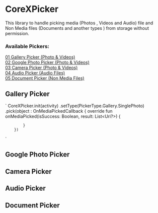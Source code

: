# CoreXPicker

This library to handle picking media (Photos , Videos and Audio) file and Non Media files (Documents
and another types ) from storage without permission.

### Available Pickers:

[01 Gallery Picker (Photo & Videos)](#gallery-picker)<br/>
[02 Google Photo Picker (Photo & Videos)](#google-photo-picker)<br/>
[03 Camera Picker (Photo & Videos)](#camera-picker)<br/>
[04 Audio Picker (Audio Files)](#audio-picker)<br/>
[05 Document Picker (Non Media Files)](#document-picker)<br/>

## Gallery Picker

`
CoreXPicker.init(activity)
.setType(PickerType.Gallery.SinglePhoto)
.pick(object : OnMediaPickedCallback {
override fun onMediaPicked(isSuccess: Boolean, result: List<Uri?>) {

            }
        })

`

## Google Photo Picker

## Camera Picker

## Audio Picker

## Document Picker
